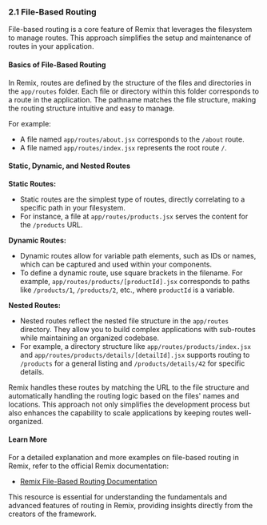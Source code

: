### 2.1 File-Based Routing

File-based routing is a core feature of Remix that leverages the filesystem to manage routes. This approach simplifies the setup and maintenance of routes in your application.

#### Basics of File-Based Routing

In Remix, routes are defined by the structure of the files and directories in the `app/routes` folder. Each file or directory within this folder corresponds to a route in the application. The pathname matches the file structure, making the routing structure intuitive and easy to manage.

For example:

- A file named `app/routes/about.jsx` corresponds to the `/about` route.
- A file named `app/routes/index.jsx` represents the root route `/`.

#### Static, Dynamic, and Nested Routes

**Static Routes:**

- Static routes are the simplest type of routes, directly correlating to a specific path in your filesystem.
- For instance, a file at `app/routes/products.jsx` serves the content for the `/products` URL.

**Dynamic Routes:**

- Dynamic routes allow for variable path elements, such as IDs or names, which can be captured and used within your components.
- To define a dynamic route, use square brackets in the filename. For example, `app/routes/products/[productId].jsx` corresponds to paths like `/products/1`, `/products/2`, etc., where `productId` is a variable.

**Nested Routes:**

- Nested routes reflect the nested file structure in the `app/routes` directory. They allow you to build complex applications with sub-routes while maintaining an organized codebase.
- For example, a directory structure like `app/routes/products/index.jsx` and `app/routes/products/details/[detailId].jsx` supports routing to `/products` for a general listing and `/products/details/42` for specific details.

Remix handles these routes by matching the URL to the file structure and automatically handling the routing logic based on the files' names and locations. This approach not only simplifies the development process but also enhances the capability to scale applications by keeping routes well-organized.

#### Learn More

For a detailed explanation and more examples on file-based routing in Remix, refer to the official Remix documentation:

- [Remix File-Based Routing Documentation](https://remix.run/docs/en/main/file-conventions/routes)

This resource is essential for understanding the fundamentals and advanced features of routing in Remix, providing insights directly from the creators of the framework.
